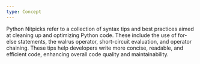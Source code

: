 ```yaml
---
type: Concept
---
```


Python Nitpicks refer to a collection of syntax tips and best practices aimed at cleaning up and optimizing Python code. These include the use of for-else statements, the walrus operator, short-circuit evaluation, and operator chaining. These tips help developers write more concise, readable, and efficient code, enhancing overall code quality and maintainability.